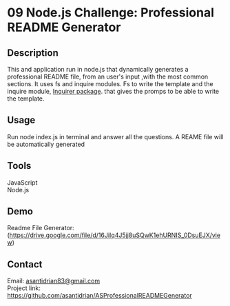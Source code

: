 # 09 Node.js Challenge: Professional README Generator

## Description
This and application run in node.js that dynamically generates a professional README file, from an user's input ,with the most common sections.
It uses fs and inquire modules. Fs to write the template and the inquire module, [Inquirer package](https://www.npmjs.com/package/inquirer). that gives the promps to be able to write the template.

## Usage
Run node index.js in terminal and answer all the questions.
A REAME file will be automatically generated

## Tools
JavaScript  
Node.js

## Demo
 Readme File Generator:(https://drive.google.com/file/d/16JiIq4J5jj8uSQwK1ehURNIS_0DsuEJX/view)



## Contact
Email: asantidrian83@gmail.com  
Project link: https://github.com/asantidrian/ASProfessionalREADMEGenerator  
